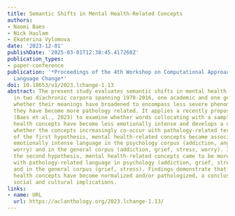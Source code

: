 ```yaml
---
title: Semantic Shifts in Mental Health-Related Concepts
authors:
- Naomi Baes
- Nick Haslam
- Ekaterina Vylomova
date: '2023-12-01'
publishDate: '2025-03-01T12:38:45.417260Z'
publication_types:
- paper-conference
publication: '*Proceedings of the 4th Workshop on Computational Approaches to Historical
  Language Change*'
doi: 10.18653/v1/2023.lchange-1.13
abstract: The present study evaluates semantic shifts in mental health-related concepts
  in two diachronic corpora spanning 1970-2016, one academic and one general. It evaluates
  whether their meanings have broadened to encompass less severe phenomena and whether
  they have become more pathology related. It applies a recently proposed methodology
  (Baes et al., 2023) to examine whether words collocating with a sample of mental
  health concepts have become less emotionally intense and develops a new way to examine
  whether the concepts increasingly co-occur with pathology-related terms. In support
  of the first hypothesis, mental health-related concepts became associated with less
  emotionally intense language in the psychology corpus (addiction, anger, stress,
  worry) and in the general corpus (addiction, grief, stress, worry). In support of
  the second hypothesis, mental health-related concepts came to be more associated
  with pathology-related language in psychology (addiction, grief, stress, worry)
  and in the general corpus (grief, stress). Findings demonstrate that some mental
  health concepts have become normalized and/or pathologized, a conclusion with important
  social and cultural implications.
links:
- name: URL
  url: https://aclanthology.org/2023.lchange-1.13/
---
```


